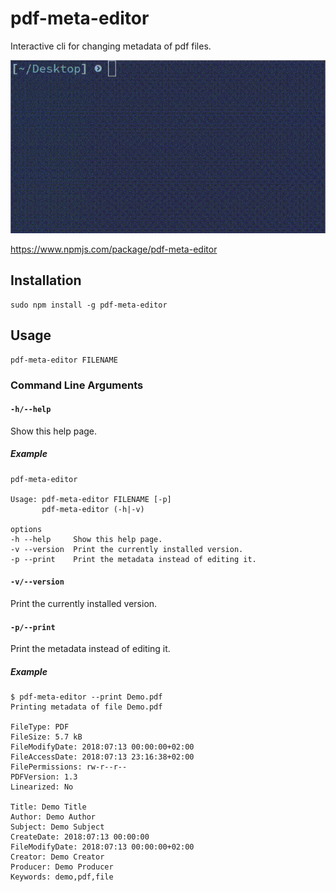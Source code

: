# pdf-meta-editor

Interactive cli for changing metadata of pdf files.

![Demo](demo.gif "Demo")

<https://www.npmjs.com/package/pdf-meta-editor>

## Installation

    sudo npm install -g pdf-meta-editor

## Usage

    pdf-meta-editor FILENAME

### Command Line Arguments

#### `-h/--help`

Show this help page.

##### Example

    pdf-meta-editor

    Usage: pdf-meta-editor FILENAME [-p]
           pdf-meta-editor (-h|-v)

    options
    -h --help     Show this help page.
    -v --version  Print the currently installed version.
    -p --print    Print the metadata instead of editing it.

#### `-v/--version`

Print the currently installed version.

#### `-p/--print`

Print the metadata instead of editing it.

##### Example

    $ pdf-meta-editor --print Demo.pdf
    Printing metadata of file Demo.pdf

    FileType: PDF
    FileSize: 5.7 kB
    FileModifyDate: 2018:07:13 00:00:00+02:00
    FileAccessDate: 2018:07:13 23:16:38+02:00
    FilePermissions: rw-r--r--
    PDFVersion: 1.3
    Linearized: No

    Title: Demo Title
    Author: Demo Author
    Subject: Demo Subject
    CreateDate: 2018:07:13 00:00:00
    FileModifyDate: 2018:07:13 00:00:00+02:00
    Creator: Demo Creator
    Producer: Demo Producer
    Keywords: demo,pdf,file
